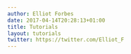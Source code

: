 ```yaml
---
author: Elliot Forbes
date: 2017-04-14T20:28:13+01:00
title: Tutorials
layout: tutorials
twitter: https://twitter.com/Elliot_F
---
```


